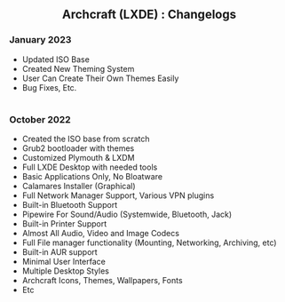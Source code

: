 <h2 align="center">Archcraft (LXDE) : Changelogs</h2>

### January 2023

- Updated ISO Base
- Created New Theming System
- User Can Create Their Own Themes Easily
- Bug Fixes, Etc.

#

### October 2022 

- Created the ISO base from scratch
- Grub2 bootloader with themes
- Customized Plymouth & LXDM
- Full LXDE Desktop with needed tools
- Basic Applications Only, No Bloatware
- Calamares Installer (Graphical)
- Full Network Manager Support, Various VPN plugins
- Built-in Bluetooth Support
- Pipewire For Sound/Audio (Systemwide, Bluetooth, Jack)
- Built-in Printer Support
- Almost All Audio, Video and Image Codecs
- Full File manager functionality (Mounting, Networking, Archiving, etc)
- Built-in AUR support
- Minimal User Interface
- Multiple Desktop Styles
- Archcraft Icons, Themes, Wallpapers, Fonts
- Etc
